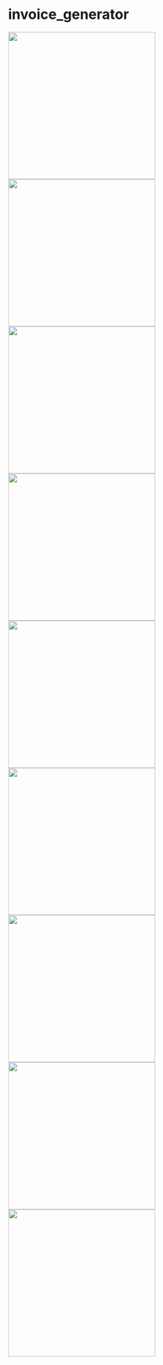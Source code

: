 # invoice_generator

<img src = "https://github.com/kapadiyadarshan/Invoice_Generator/assets/121553877/73c31285-bcc8-44a1-b9ee-029f084696f9" width=300>

<img src = "https://github.com/kapadiyadarshan/Invoice_Generator/assets/121553877/4bf6730e-cd4b-43a9-8458-caaf2c926979" width=300>

<img src = "https://github.com/kapadiyadarshan/Invoice_Generator/assets/121553877/fea541e2-17dd-4be9-8a8e-45198cbc5e2c" width=300>

<img src = "https://github.com/kapadiyadarshan/Invoice_Generator/assets/121553877/f2310374-1569-4f9c-aac3-46cdddb8ba12" width=300>

<img src = "https://github.com/kapadiyadarshan/Invoice_Generator/assets/121553877/5a850303-5a65-4a80-bff4-7954a086aa2d" width=300>

<img src = "https://github.com/kapadiyadarshan/Invoice_Generator/assets/121553877/6532cafe-a382-4ea2-b6f2-b81dedd4818f" width=300>

<img src = "https://github.com/kapadiyadarshan/Invoice_Generator/assets/121553877/52fa49f7-bd44-4ce1-8b7d-a954c8adadf0" width=300>

<img src = "https://github.com/kapadiyadarshan/Invoice_Generator/assets/121553877/9e3426c2-b59f-4c4e-9595-f84f2af50557" width=300>

<img src = "https://github.com/kapadiyadarshan/Invoice_Generator/assets/121553877/bf024e4d-4649-412a-910e-2f5e4f58448a" width=300>





